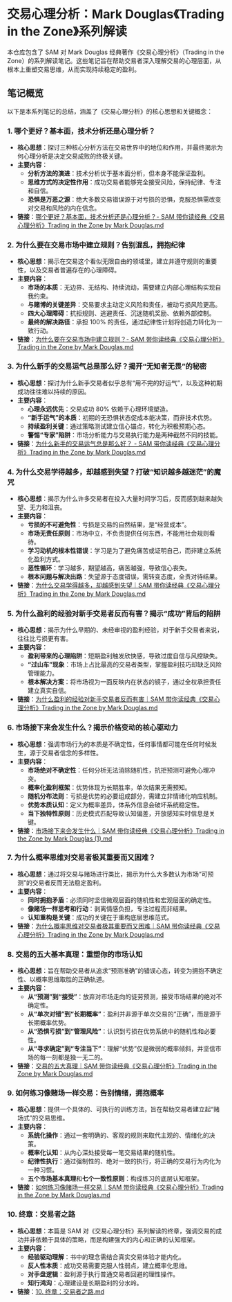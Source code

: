 # 交易心理分析：Mark Douglas《Trading in the Zone》系列解读

本仓库包含了 SAM 对 Mark Douglas 经典著作《交易心理分析》（Trading in the Zone）的系列解读笔记。这些笔记旨在帮助交易者深入理解交易的心理层面，从根本上重塑交易思维，从而实现持续稳定的盈利。

## 笔记概览

以下是本系列笔记的总结，涵盖了《交易心理分析》的核心思想和关键概念：

### 1. 哪个更好？基本面，技术分析还是心理分析？

-   **核心思想**：探讨三种核心分析方法在交易世界中的地位和作用，并最终揭示为何心理分析是决定交易成败的终极关键。
-   **主要内容**：
    -   **分析方法的演进**：技术分析优于基本面分析，但本身不能保证盈利。
    -   **思维方式的决定性作用**：成功交易者能够完全接受风险，保持纪律、专注和自信。
    -   **恐惧是万恶之源**：绝大多数交易错误源于对亏损的恐惧，克服恐惧需改变对交易和风险的内在信念。
-   **链接**：[哪个更好？基本面，技术分析还是心理分析？- SAM 带你读经典《交易心理分析》Trading in the Zone by Mark Douglas.md](https://github.com/JunhaoLi-Nic/TradingInTheZone/blob/main/1.%20%E5%93%AA%E4%B8%AA%E6%9B%B4%E5%A5%BD%EF%BC%9F%E5%9F%BA%E6%9C%AC%E9%9D%A2%EF%BC%8C%E6%8A%80%E6%9C%AF%E5%88%86%E6%9E%90%E8%BF%98%E6%98%AF%E5%BF%83%E7%90%86%E5%88%86%E6%9E%90%EF%BC%9F.md)

### 2. 为什么要在交易市场中建立规则？告别混乱，拥抱纪律

-   **核心思想**：揭示在交易这个看似无限自由的领域里，建立并遵守规则的重要性，以及交易者普遍存在的心理障碍。
-   **主要内容**：
    -   **市场的本质**：无边界、无结构、持续流动，需要建立内部心理结构实现自我约束。
    -   **与赌博的关键差异**：交易要求主动定义风险和责任，被动亏损风险更高。
    -   **四大心理障碍**：抗拒规则、逃避责任、沉迷随机奖励、依赖外部控制。
    -   **最终的解决路径**：承担 100% 的责任，通过纪律性计划将创造力转化为一致行动。
-   **链接**：[为什么要在交易市场中建立规则？- SAM 带你读经典《交易心理分析》Trading in the Zone by Mark Douglas.md](https://github.com/JunhaoLi-Nic/TradingInTheZone/blob/main/2.%20%E4%B8%BA%E4%BB%80%E4%B9%88%E8%A6%81%E5%9C%A8%E4%BA%A4%E6%98%93%E5%B8%82%E5%9C%BA%E4%B8%AD%E5%BB%BA%E7%AB%8B%E8%A7%84%E5%88%99%EF%BC%9F%E5%91%8A%E5%88%AB%E6%B7%B7%E4%B9%B1%EF%BC%8C%E6%8B%A5%E6%8A%B1%E7%BA%AA%E5%BE%8B.md)

### 3. 为什么新手的交易运气总是那么好？揭开“无知者无畏”的秘密

-   **核心思想**：探讨为什么新手交易者似乎总有“用不完的好运气”，以及这种初期成功往往难以持续的原因。
-   **主要内容**：
    -   **心理永远优先**：交易成功 80% 依赖于心理环境塑造。
    -   **“新手运气”的本质**：初期的无恐惧状态促成本能决策，而非技术优势。
    -   **持续盈利关键**：通过策略测试建立信心锚点，转化为积极预期心态。
    -   **警惕“专家”陷阱**：市场分析能力与交易执行能力是两种截然不同的技能。
-   **链接**：[为什么新手的交易运气总是那么好？ - SAM 带你读经典《交易心理分析》Trading in the Zone by Mark Douglas.md](https://github.com/JunhaoLi-Nic/TradingInTheZone/blob/main/3.%20%E4%B8%BA%E4%BB%80%E4%B9%88%E6%96%B0%E6%89%8B%E7%9A%84%E4%BA%A4%E6%98%93%E8%BF%90%E6%B0%94%E6%80%BB%E6%98%AF%E9%82%A3%E4%B9%88%E5%A5%BD%EF%BC%9F%E6%8F%AD%E5%BC%80%E2%80%9C%E6%97%A0%E7%9F%A5%E8%80%85%E6%97%A0%E7%95%8F%E2%80%9D%E7%9A%84%E7%A7%98%E5%AF%86.md)

### 4. 为什么交易学得越多，却越感到失望？打破“知识越多越迷茫”的魔咒

-   **核心思想**：揭示为什么许多交易者在投入大量时间学习后，反而感到越来越失望、无力和沮丧。
-   **主要内容**：
    -   **亏损的不可避免性**：亏损是交易的自然结果，是“经营成本”。
    -   **市场无责任原则**：市场中立，不负责提供任何东西，不能用社会规则看待。
    -   **学习动机的根本性错误**：学习是为了避免痛苦或证明自己，而非建立系统化盈利方式。
    -   **恶性循环**：学习越多，期望越高，痛苦越强，导致信心丧失。
    -   **根本问题与解决出路**：失望源于态度错误，需转变态度，全责对待结果。
-   **链接**：[为什么交易学得越多，却越感到失望｜SAM 带你读经典《交易心理分析》Trading in the Zone by Mark Douglas.md](https://github.com/JunhaoLi-Nic/TradingInTheZone/blob/main/4.%20%E4%B8%BA%E4%BB%80%E4%B9%88%E4%BA%A4%E6%98%93%E5%AD%A6%E5%BE%97%E8%B6%8A%E5%A4%9A%EF%BC%8C%E5%8D%B4%E8%B6%8A%E6%84%9F%E5%88%B0%E5%A4%B1%E6%9C%9B%EF%BC%9F%E6%89%93%E7%A0%B4%E2%80%9C%E7%9F%A5%E8%AF%86%E8%B6%8A%E5%A4%9A%E8%B6%8A%E8%BF%B7%E8%8C%AB%E2%80%9D%E7%9A%84%E9%AD%94%E5%92%92.md)

### 5. 为什么盈利的经验对新手交易者反而有害？揭示“成功”背后的陷阱

-   **核心思想**：揭示为什么早期的、未经审视的盈利经验，对于新手交易者来说，往往比亏损更有害。
-   **主要内容**：
    -   **盈利带来的心理陷阱**：短期盈利触发欣快感，导致过度自信与风控缺失。
    -   **“过山车”现象**：市场上占比最高的交易者类型，掌握盈利技巧却缺乏风险管理能力。
    -   **根本解决方案**：将市场视为一面反映内在状态的镜子，通过全权承担责任建立真实自信。
-   **链接**：[为什么盈利的经验对新手交易者反而有害｜SAM 带你读经典《交易心理分析》Trading in the Zone by Mark Douglas.md](https://github.com/JunhaoLi-Nic/TradingInTheZone/blob/main/5.%20%E4%B8%BA%E4%BB%80%E4%B9%88%E7%9B%88%E5%88%A9%E7%9A%84%E7%BB%8F%E9%AA%8C%E5%AF%B9%E6%96%B0%E6%89%8B%E4%BA%A4%E6%98%93%E8%80%85%E5%8F%8D%E8%80%8C%E6%9C%89%E5%AE%B3%EF%BC%9F%E6%8F%AD%E7%A4%BA%E2%80%9C%E6%88%90%E5%8A%9F%E2%80%9D%E8%83%8C%E5%90%8E%E7%9A%84%E9%99%B7%E9%98%B1.md)

### 6. 市场接下来会发生什么？揭示价格变动的核心驱动力

-   **核心思想**：强调市场行为的本质是不确定性，任何事情都可能在任何时候发生，源于交易者信念的多样性。
-   **主要内容**：
    -   **市场绝对不确定性**：任何分析无法消除随机性，抗拒预测可避免心理冲突。
    -   **概率化盈利框架**：优势体现为长期胜率，单次结果无需预知。
    -   **随机分布法则**：亏损是优势的必要组成部分，需建立非情绪化响应机制。
    -   **优势本质认知**：定义为概率差异，体系外信息会破坏系统稳定性。
    -   **当下独特性原则**：历史模式匹配导致认知偏差，开放感知实时信息是关键。
-   **链接**：[市场接下来会发生什么｜SAM 带你读经典《交易心理分析》Trading in the Zone by Mark Douglas (1).md](https://github.com/JunhaoLi-Nic/TradingInTheZone/blob/main/6.%20%E5%B8%82%E5%9C%BA%E6%8E%A5%E4%B8%8B%E6%9D%A5%E4%BC%9A%E5%8F%91%E7%94%9F%E4%BB%80%E4%B9%88%EF%BC%9F%E6%8F%AD%E7%A4%BA%E4%BB%B7%E6%A0%BC%E5%8F%98%E5%8A%A8%E7%9A%84%E6%A0%B8%E5%BF%83%E9%A9%B1%E5%8A%A8%E5%8A%9B.md)

### 7. 为什么概率思维对交易者极其重要而又困难？

-   **核心思想**：通过将交易与赌场进行类比，揭示为什么大多数认为市场“可预测”的交易者反而无法稳定盈利。
-   **主要内容**：
    -   **同时拥抱矛盾**：必须同时坚信微观层面的随机性和宏观层面的确定性。
    -   **像赌场一样思考和行动**：剥离情感负担，专注过程而非结果。
    -   **认知重构是关键**：成功的关键在于重构底层思维范式。
-   **链接**：[为什么概率思维对交易者极其重要而又困难｜SAM 带你读经典《交易心理分析》Trading in the Zone by Mark Douglas.md](https://github.com/JunhaoLi-Nic/TradingInTheZone/blob/main/7.%20%E4%B8%BA%E4%BB%80%E4%B9%88%E6%A6%82%E7%8E%87%E6%80%9D%E7%BB%B4%E5%AF%B9%E4%BA%A4%E6%98%93%E8%80%85%E6%9E%81%E5%85%B6%E9%87%8D%E8%A6%81%E8%80%8C%E5%8F%88%E5%9B%B0%E9%9A%BE%EF%BC%9F.md)

### 8. 交易的五大基本真理：重塑你的市场认知

-   **核心思想**：旨在帮助交易者从追求“预测准确”的错误心态，转变为拥抱不确定性、以概率思维取胜的正确轨道。
-   **主要内容**：
    -   **从“预测”到“接受”**：放弃对市场走向的徒劳预测，接受市场结果的绝对不确定性。
    -   **从“单次对错”到“长期概率”**：盈利并非源于单次交易的“正确”，而是源于长期概率优势。
    -   **从“恐惧亏损”到“管理风险”**：认识到亏损在优势系统中的随机性和必要性。
    -   **从“寻求确定”到“专注当下”**：理解“优势”仅是微弱的概率倾斜，并坚信市场的每一刻都是独一无二的。
-   **链接**：[交易的五大真理｜SAM 带你读经典《交易心理分析》Trading in the Zone by Mark Douglas.md](https://github.com/JunhaoLi-Nic/TradingInTheZone/blob/main/8.%20%E4%BA%A4%E6%98%93%E7%9A%84%E4%BA%94%E5%A4%A7%E5%9F%BA%E6%9C%AC%E7%9C%9F%E7%90%86%EF%BC%9A%E9%87%8D%E5%A1%91%E4%BD%A0%E7%9A%84%E5%B8%82%E5%9C%BA%E8%AE%A4%E7%9F%A5.md)

### 9. 如何练习像赌场一样交易：告别情绪，拥抱概率

-   **核心思想**：提供一个具体的、可执行的训练方法，旨在帮助交易者建立起“赌场式”的交易思维。
-   **主要内容**：
    -   **系统化操作**：通过一套明确的、客观的规则来取代主观的、情绪化的决策。
    -   **概率化认知**：从内心深处接受每一笔交易结果的随机性。
    -   **纪律性执行**：通过强制性的、绝对一致的执行，将正确的交易行为内化为一种习惯。
    -   **五个市场基本真理**和**七个一致性原则**：构成练习的底层认知框架。
-   **链接**：[如何练习像赌场一样交易｜SAM 带你读经典《交易心理分析》Trading in the Zone by Mark Douglas.md](https://github.com/JunhaoLi-Nic/TradingInTheZone/blob/main/9.%20%E5%A6%82%E4%BD%95%E7%BB%83%E4%B9%A0%E5%83%8F%E8%B5%8C%E5%9C%BA%E4%B8%80%E6%A0%B7%E4%BA%A4%E6%98%93%EF%BC%9A%E5%91%8A%E5%88%AB%E6%83%85%E7%BB%AA%EF%BC%8C%E6%8B%A5%E6%8A%B1%E6%A6%82%E7%8E%87.md)

### 10. 终章：交易者之路

-   **核心思想**：本篇是 SAM 对《交易心理分析》系列解读的终章，强调交易的成功并非依赖于具体的策略，而是构建强大的内心和正确的认知框架。
-   **主要内容**：
    -   **经验驱动理解**：书中的理念需结合真实交易体验才能内化。
    -   **反人性本质**：成功交易需要克服人性弱点，建立概率化思维。
    -   **对手盘逻辑**：盈利源于执行普通交易者回避的理性操作。
    -   **知行鸿沟**：心理建设是长期盈利的分水岭。
-   **链接**：[10. 终章：交易者之路.md](https://github.com/JunhaoLi-Nic/TradingInTheZone/blob/main/10.%20%E7%BB%88%E7%AB%A0%EF%BC%9A%E4%BA%A4%E6%98%93%E8%80%85%E4%B9%8B%E8%B7%AF.md)
